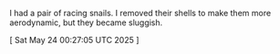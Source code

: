  
I had a pair of racing snails. I removed their shells to make them more aerodynamic, but they became sluggish.
 
[ 
Sat May 24 00:27:05 UTC 2025
 ]
